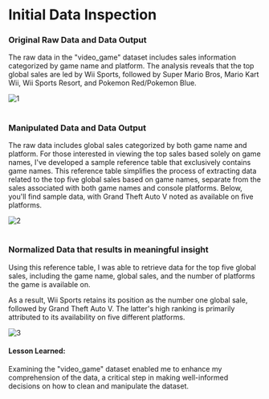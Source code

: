 # Initial Data Inspection

### Original Raw Data and Data Output
The raw data in the "video_game" dataset includes sales information categorized by game name and platform. 
The analysis reveals that the top global sales are led by Wii Sports, followed by Super Mario Bros, Mario Kart Wii, Wii Sports Resort, and Pokemon Red/Pokemon Blue.


![1](https://github.com/brendonhwang/Video-Game-Sales-Ratings/assets/155376651/5c384b06-792a-4950-a7bb-b0f3910745bc)

#

### Manipulated Data and Data Output
The raw data includes global sales categorized by both game name and platform. For those interested in viewing the top sales based solely on game names, I've developed a sample reference table that exclusively contains game names. This reference table simplifies the process of extracting data related to the top five global sales based on game names, separate from the sales associated with both game names and console platforms. Below, you'll find sample data, with Grand Theft Auto V noted as available on five platforms.


![2](https://github.com/brendonhwang/Video-Game-Sales-Ratings/assets/155376651/d4d43d53-b083-46b2-8ee9-edef8fb64153)

#

### Normalized Data that results in meaningful insight
Using this reference table, I was able to retrieve data for the top five global sales, including the game name, global sales, and the number of platforms the game is available on.  

As a result, Wii Sports retains its position as the number one global sale, followed by Grand Theft Auto V. The latter's high ranking is primarily attributed to its availability on five different platforms.

![3](https://github.com/brendonhwang/Video-Game-Sales-Ratings/assets/155376651/73046c7d-e879-4946-b8ef-804d5eb4ec86)


#### Lesson Learned: 
Examining the "video_game" dataset enabled me to enhance my comprehension of the data, a critical step in making well-informed decisions on how to clean and manipulate the dataset.

